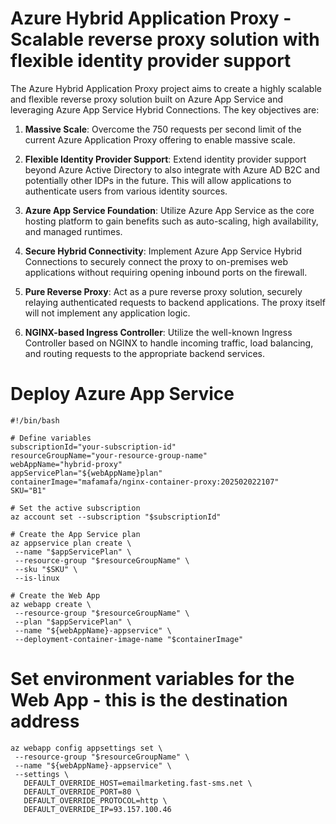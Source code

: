 # Azure Hybrid Application Proxy - Scalable reverse proxy solution with flexible identity provider support

The Azure Hybrid Application Proxy project aims to create a highly scalable and flexible reverse proxy solution built on Azure App Service and leveraging Azure App Service Hybrid Connections. The key objectives are:

1. **Massive Scale**: Overcome the 750 requests per second limit of the current Azure Application Proxy offering to enable massive scale.

2. **Flexible Identity Provider Support**: Extend identity provider support beyond Azure Active Directory to also integrate with Azure AD B2C and potentially other IDPs in the future. This will allow applications to authenticate users from various identity sources.

3. **Azure App Service Foundation**: Utilize Azure App Service as the core hosting platform to gain benefits such as auto-scaling, high availability, and managed runtimes.

4. **Secure Hybrid Connectivity**: Implement Azure App Service Hybrid Connections to securely connect the proxy to on-premises web applications without requiring opening inbound ports on the firewall.

5. **Pure Reverse Proxy**: Act as a pure reverse proxy solution, securely relaying authenticated requests to backend applications. The proxy itself will not implement any application logic.

6. **NGINX-based Ingress Controller**: Utilize the well-known Ingress Controller based on NGINX to handle incoming traffic, load balancing, and routing requests to the appropriate backend services.

# Deploy Azure App Service
```
#!/bin/bash

# Define variables
subscriptionId="your-subscription-id"
resourceGroupName="your-resource-group-name"
webAppName="hybrid-proxy"
appServicePlan="${webAppName}plan"
containerImage="mafamafa/nginx-container-proxy:202502022107"
SKU="B1"

# Set the active subscription
az account set --subscription "$subscriptionId"

# Create the App Service plan
az appservice plan create \
 --name "$appServicePlan" \
 --resource-group "$resourceGroupName" \
 --sku "$SKU" \
 --is-linux

# Create the Web App
az webapp create \
 --resource-group "$resourceGroupName" \
 --plan "$appServicePlan" \
 --name "${webAppName}-appservice" \
 --deployment-container-image-name "$containerImage"
```

# Set environment variables for the Web App - this is the destination address
```
az webapp config appsettings set \
 --resource-group "$resourceGroupName" \
 --name "${webAppName}-appservice" \
 --settings \
   DEFAULT_OVERRIDE_HOST=emailmarketing.fast-sms.net \
   DEFAULT_OVERRIDE_PORT=80 \
   DEFAULT_OVERRIDE_PROTOCOL=http \
   DEFAULT_OVERRIDE_IP=93.157.100.46
```
